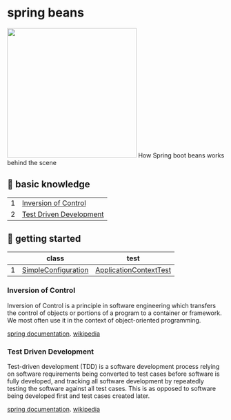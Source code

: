 # spring beans
<img src="https://spring.io/images/spring-logo-2022-dark-2f10e8055653ec50e693eb444291d742.svg" width="300px"/>
How Spring boot beans works behind the scene

## 📖 basic knowledge
|    |                                                      |
|----|------------------------------------------------------|
| 1  | [Inversion of Control](#inversion-of-control)        | 
| 2  | [Test Driven Development](#test-driven-development)  |

## 🦫 getting started
|    |              class                                   |         test              |
|----|------------------------------------------------------|---------------------------|
| 1  | [SimpleConfiguration](https://github.com/Aclaputra/spring-beans/blob/main/src/main/java/com/belajar/springdasar/HelloWorldConfiguration.java)     | [ApplicationContextTest](https://github.com/Aclaputra/spring-beans/blob/main/src/test/java/com/belajar/springdasar/ApplicationContextTest.java)                           


### Inversion of Control 
Inversion of Control is a principle in software engineering which transfers the control of objects or portions of a program to a container or framework. We most often use it in the context of object-oriented programming.

[spring documentation](https://docs.spring.io/spring-framework/docs/3.2.x/spring-framework-reference/html/beans.html). [wikipedia](https://en.wikipedia.org/wiki/Inversion_of_control)

### Test Driven Development
Test-driven development (TDD) is a software development process relying on software requirements being converted to test cases before software is fully developed, and tracking all software development by repeatedly testing the software against all test cases. This is as opposed to software being developed first and test cases created later.

[spring documentation](https://docs.spring.io/spring-framework/docs/current/reference/html/testing.html#unit-testing-utilities). [wikipedia](https://en.wikipedia.org/wiki/Test-driven_development)
